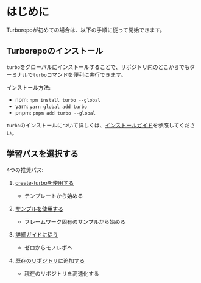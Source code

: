 # はじめに

Turborepoが初めての場合は、以下の手順に従って開始できます。

## Turborepoのインストール

`turbo`をグローバルにインストールすることで、リポジトリ内のどこからでもターミナルで`turbo`コマンドを便利に実行できます。

インストール方法:
- npm: `npm install turbo --global`
- yarn: `yarn global add turbo`
- pnpm: `pnpm add turbo --global`

`turbo`のインストールについて詳しくは、[インストールガイド](/docs/getting-started/installation)を参照してください。

## 学習パスを選択する

4つの推奨パス:

1. [create-turboを使用する](https://turborepo.org/docs/getting-started/installation)
   - テンプレートから始める

2. [サンプルを使用する](https://turborepo.org/docs/getting-started/examples)
   - フレームワーク固有のサンプルから始める

3. [詳細ガイドに従う](https://turborepo.org/docs/crafting-your-repository)
   - ゼロからモノレポへ

4. [既存のリポジトリに追加する](https://turborepo.org/docs/getting-started/add-to-existing-repository)
   - 現在のリポジトリを高速化する
